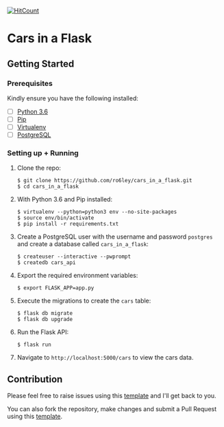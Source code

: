 [![HitCount](http://hits.dwyl.io/ro6ley/cars_in_a_flask.svg)](http://hits.dwyl.io/ro6ley/cars_in_a_flask)

# Cars in a Flask

## Getting Started

### Prerequisites

Kindly ensure you have the following installed:
- [ ] [Python 3.6](https://www.python.org/downloads/release/python-365/)
- [ ] [Pip](https://pip.pypa.io/en/stable/installing/)
- [ ] [Virtualenv](https://virtualenv.pypa.io/en/stable/installation/)
- [ ] [PostgreSQL](https://www.postgresql.org/)

### Setting up + Running

1. Clone the repo:

    ```
    $ git clone https://github.com/ro6ley/cars_in_a_flask.git
    $ cd cars_in_a_flask
    ```

2. With Python 3.6 and Pip installed:

    ```
    $ virtualenv --python=python3 env --no-site-packages
    $ source env/bin/activate
    $ pip install -r requirements.txt
    ```

3. Create a PostgreSQL user with the username and password `postgres` and create a database called `cars_in_a_flask`:

    ```
    $ createuser --interactive --pwprompt
    $ createdb cars_api
    ```

4. Export the required environment variables:

    ```
    $ export FLASK_APP=app.py
    ```

5. Execute the migrations to create the `cars` table:

    ```
    $ flask db migrate
    $ flask db upgrade
    ```

6. Run the Flask API:

    ```
    $ flask run
    ```

7. Navigate to `http://localhost:5000/cars` to view the cars data.

## Contribution

Please feel free to raise issues using this [template](./.github/ISSUE_TEMPLATE.md) and I'll get back to you.

You can also fork the repository, make changes and submit a Pull Request using this [template](./.github/PULL_REQUEST_TEMPLATE.md).
